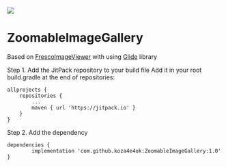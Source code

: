 [![](https://jitpack.io/v/koza4e4ok/ZoomableImageGallery.svg)](https://jitpack.io/#koza4e4ok/ZoomableImageGallery)
# ZoomableImageGallery

Based on [FrescoImageViewer][frescoRepo] with using [Glide][glideRepo] library

Step 1. Add the JitPack repository to your build file
Add it in your root build.gradle at the end of repositories:

	allprojects {
		repositories {
			...
			maven { url 'https://jitpack.io' }
		}
	}
  
  Step 2. Add the dependency

	dependencies {
	        implementation 'com.github.koza4e4ok:ZoomableImageGallery:1.0'
	}
[frescoRepo]: <https://github.com/stfalcon-studio/FrescoImageViewer>
[glideRepo]: <https://github.com/bumptech/glide>
